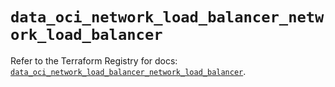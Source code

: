 # `data_oci_network_load_balancer_network_load_balancer`

Refer to the Terraform Registry for docs: [`data_oci_network_load_balancer_network_load_balancer`](https://registry.terraform.io/providers/oracle/oci/6.18.0/docs/data-sources/network_load_balancer_network_load_balancer).

